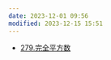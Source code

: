```yaml
---
date: 2023-12-01 09:56
modified: 2023-12-15 15:51
---
```


- [279.完全平方数](https://leetcode.cn/problems/perfect-squares/)
